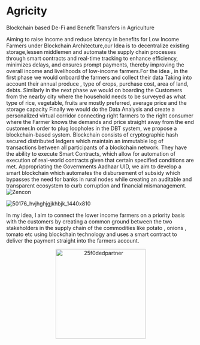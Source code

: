 # Agricity
Blockchain based De-Fi and Benefit Transfers in Agriculture

Aiming to raise Income and reduce latency in benefits for Low Income Farmers under Blockchain Architecture,our Idea is to decentralize existing storage,lessen middlemen and automate the supply chain processes through smart contracts and real-time tracking to enhance efficiency, minimizes delays, and ensures prompt payments, thereby improving the overall income and livelihoods of low-income farmers.For the idea , in the first phase we would onboard the farmers and collect their data Taking into account their annual produce , type of crops, purchase cost, area of land, debts. Similarly in the next phase we would on boarding the Customers from the nearby city where the household needs to be surveyed as what type of rice, vegetable, fruits are mostly preferred, average price and the storage capacity Finally we would do the Data Analysis and create a personalized virtual corridor connecting right farmers to the right consumer where the Farmer knows the demands and price straight away from the end customer.In order to plug loopholes in the DBT system, we propose a blockchain-based system. Blockchain consists of cryptographic hash secured distributed ledgers which maintain an immutable log of transactions between all participants of a blockchain network. They have the ability to execute Smart Contracts, which allow for automation of execution of real-world contracts given that certain specified conditions are met. Appropriating the Governments Aadhaar UID, we aim to develop a smart blockchain which automates the disbursement of subsidy which bypasses the need for banks in rural nodes while creating an auditable and transparent ecosystem to curb corruption and financial mismanagement.<br>
![Zencon](https://github.com/ersurajsingh/Agricity/assets/36544126/92ed90e7-cb8c-45a4-b0d6-802860091f84)

![50176_hvjhghjgjkhbjk_1440x810](https://github.com/ersurajsingh/Agricity/assets/36544126/894871d4-bd6a-4d57-bd31-47c22d0a10c4)


In my idea, I aim to connect the lower income farmers on a priority basis with the customers by creating a common ground between the two stakeholders in the supply chain of the commodities like potato , onions , tomato etc using blockchain technology and uses a smart contract to deliver the payment straight into the farmers account.
<p align="center"><img width="240" alt="25f0dedpartner" src="https://github.com/ersurajsingh/Agricity/assets/36544126/dba6acba-bcfc-4009-99ec-234ea9ad70e7"></p>

